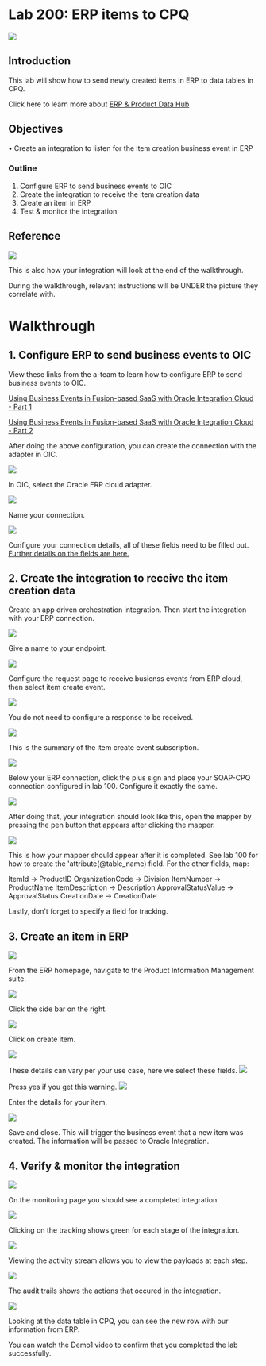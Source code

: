 # Lab 200: ERP items to CPQ

![](screenshots/100/69.png)

## Introduction

This lab will show how to send newly created items in ERP to data tables in CPQ.  

Click here to learn more about [ERP & Product Data Hub](https://www.oracle.com/cloud/item-master/)

## Objectives

•	Create an integration to listen for the item creation business event in ERP

### Outline
1. Configure ERP to send business events to OIC
2. Create the integration to receive the item creation data
3. Create an item in ERP
4. Test & monitor the integration 

## Reference

![](screenshots/200/8.png)

This is also how your integration will look at the end of the walkthrough.

During the walkthrough, relevant instructions will be UNDER the picture they correlate with.

# Walkthrough

## 1.	Configure ERP to send business events to OIC


View these links from the a-team to learn how to configure ERP to send business events to OIC. 

[Using Business Events in Fusion-based SaaS with Oracle Integration Cloud - Part 1](https://blogs.oracle.com/imc/subscribe-to-business-events-in-fusion-based-saas-applications-from-oracle-integration-cloud-oic-part-1-prerequisites)

[Using Business Events in Fusion-based SaaS with Oracle Integration Cloud - Part 2](http://www.ateam-oracle.com/using-business-events-with-integration-cloud-part-2)

After doing the above configuration, you can create the connection with the adapter in OIC. 


![](screenshots/200/1.png)

In OIC, select the Oracle ERP cloud adapter.


![](screenshots/200/2.png)

Name your connection.


![](screenshots/200/3.png)

Configure your connection details, all of these fields need to be filled out. [Further details on the fields are here.](https://docs.oracle.com/en/cloud/paas/integration-cloud-service/icser/creating-connection.html#GUID-1B92F72F-4AA8-4C2B-9E93-8F9760EEE859)



## 2. Create the integration to receive the item creation data 


Create an app driven orchestration integration. Then start the integration with your ERP connection.

![](screenshots/200/4.png)

Give a name to your endpoint. 


![](screenshots/200/5.png)

Configure the request page to receive busienss events from ERP cloud, then select item create event. 


![](screenshots/200/6.png)

You do not need to configure a response to be received. 

![](screenshots/200/7.png)

This is the summary of the item create event subscription.


![](screenshots/200/13.png)

Below your ERP connection, click the plus sign and place your SOAP-CPQ connection configured in lab 100. Configure it exactly the same. 


![](screenshots/200/8.png)

After doing that, your integration should look like this, open the mapper by pressing the pen button that appears after clicking the mapper. 


![](screenshots/200/9.png)

This is how your mapper should appear after it is completed. See lab 100 for how to create the 'attribute(@table_name) field. For the other fields, map: 

ItemId -> ProductID
OrganizationCode -> Division
ItemNumber -> ProductName
ItemDescription -> Description
ApprovalStatusValue -> ApprovalStatus
CreationDate -> CreationDate

Lastly, don't forget to specify a field for tracking. 

## 3. Create an item in ERP 


![](screenshots/200/14.png)

From the ERP homepage, navigate to the Product Information Management suite.

![](screenshots/200/15.png)

Click the side bar on the right. 

![](screenshots/200/16.png)

Click on create item.

![](screenshots/200/17.png)

These details can vary per your use case, here we select these fields. 
![](screenshots/200/18.png)

Press yes if you get this warning. 
![](screenshots/200/19.png)

Enter the details for your item. 

![](screenshots/200/20.png)

Save and close. This will trigger the business event that a new item was created. The information will be passed to Oracle Integration. 

## 4. Verify & monitor the integration

![](screenshots/200/21.png)

On the monitoring page you should see a completed integration. 

![](screenshots/200/22.png)

Clicking on the tracking shows green for each stage of the integration. 

![](screenshots/200/23.png)

Viewing the activity stream allows you to view the payloads at each step. 

![](screenshots/200/24.png)

The audit trails shows the actions that occured in the integration.

![](screenshots/200/25.png)

Looking at the data table in CPQ, you can see the new row with our information from ERP. 

You can watch the Demo1 video to confirm that you completed the lab successfully. 
